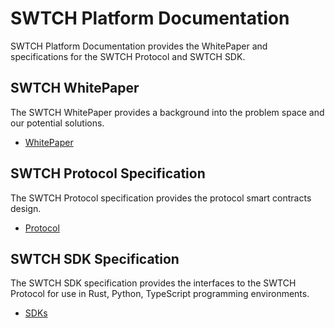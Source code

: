 # SWTCH Platform Documentation
SWTCH Platform Documentation provides the WhitePaper and specifications for the SWTCH Protocol and SWTCH SDK.

## SWTCH WhitePaper
The SWTCH WhitePaper provides a background into the problem space and our potential solutions.
- [WhitePaper](./whitepaper/Index.md)

## SWTCH Protocol Specification
The SWTCH Protocol specification provides the protocol smart contracts design.
- [Protocol](./protocol/Index.md)

## SWTCH SDK Specification
The SWTCH SDK specification provides the interfaces to the SWTCH Protocol for use in Rust, Python, TypeScript programming environments.
- [SDKs](./sdk/Index.md)
